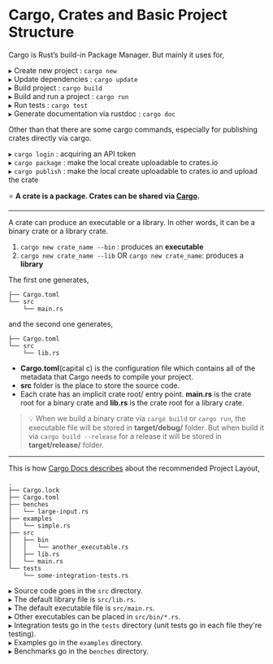 # Cargo, Crates and Basic Project Structure

Cargo is Rust’s build-in Package Manager. But mainly it uses for,

▸ Create new project : `cargo new`  
▸ Update dependencies : `cargo update`  
▸ Build project : `cargo build`  
▸ Build and run a project : `cargo run`  
▸ Run tests : `cargo test`  
▸ Generate documentation via rustdoc : `cargo doc`

Other than that there are some cargo commands, especially for publishing crates directly via cargo.

▸ `cargo login` : acquiring an API token  
▸ `cargo package` : make the local create uploadable to crates.io  
▸ `cargo publish` : make the local create uploadable to crates.io and upload the crate

⭐️ **A crate is a package. Crates can be shared via **[**Cargo**](https://crates.io/)**.**

---

A crate can produce an executable or a library. In other words, it can be a binary crate or a library crate.  
01.  `cargo new crate_name --bin` : produces an **executable**  
02.  `cargo new crate_name --lib` OR `cargo new crate_name`: produces a **library**

The first one generates,

```
├── Cargo.toml
└── src
    └── main.rs
```

and the second one generates,

```
├── Cargo.toml
└── src
    └── lib.rs
```

* **Cargo.toml**\(capital c\) is the configuration file which contains all of the metadata that Cargo needs to compile your project. 
* **src** folder is the place to store the source code. 
* Each crate has an implicit crate root/ entry point. **main.rs** is the crate root for a binary crate and **lib.rs** is the crate root for a library crate. 

> 💡 When we build a binary crate via `cargo build` or `cargo run`, the executable file will be stored in **target/debug/** folder. But when build it via `cargo build --release` for a release it will be stored in **target/release/** folder.

---

This is how [Cargo Docs describes](http://doc.crates.io/guide.html#project-layout) about the recommended Project Layout,

```
.
├── Cargo.lock
├── Cargo.toml
├── benches
│   └── large-input.rs
├── examples
│   └── simple.rs
├── src
│   ├── bin
│   │   └── another_executable.rs
│   ├── lib.rs
│   └── main.rs
└── tests
    └── some-integration-tests.rs
```

▸ Source code goes in the `src` directory.  
▸ The default library file is `src/lib.rs`.  
▸ The default executable file is `src/main.rs`.  
▸ Other executables can be placed in `src/bin/*.rs`.  
▸ Integration tests go in the `tests` directory \(unit tests go in each file they're testing\).  
▸ Examples go in the `examples` directory.  
▸ Benchmarks go in the `benches` directory.

